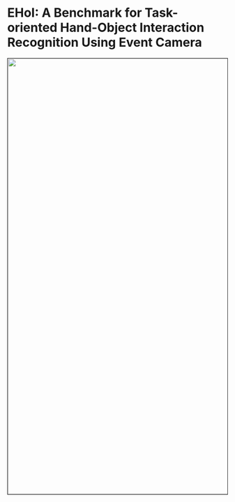 # EHoI: A Benchmark for Task-oriented Hand-Object Interaction Recognition Using Event Camera
<img src="assets/image_folder/cover.png" width="1000" border="1"/>

